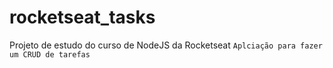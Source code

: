 # rocketseat_tasks
Projeto de estudo do curso de NodeJS da Rocketseat
```Aplciação para fazer um CRUD de tarefas```